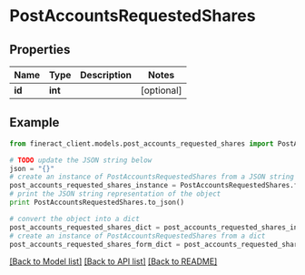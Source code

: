 # PostAccountsRequestedShares


## Properties

Name | Type | Description | Notes
------------ | ------------- | ------------- | -------------
**id** | **int** |  | [optional] 

## Example

```python
from fineract_client.models.post_accounts_requested_shares import PostAccountsRequestedShares

# TODO update the JSON string below
json = "{}"
# create an instance of PostAccountsRequestedShares from a JSON string
post_accounts_requested_shares_instance = PostAccountsRequestedShares.from_json(json)
# print the JSON string representation of the object
print PostAccountsRequestedShares.to_json()

# convert the object into a dict
post_accounts_requested_shares_dict = post_accounts_requested_shares_instance.to_dict()
# create an instance of PostAccountsRequestedShares from a dict
post_accounts_requested_shares_form_dict = post_accounts_requested_shares.from_dict(post_accounts_requested_shares_dict)
```
[[Back to Model list]](../README.md#documentation-for-models) [[Back to API list]](../README.md#documentation-for-api-endpoints) [[Back to README]](../README.md)


